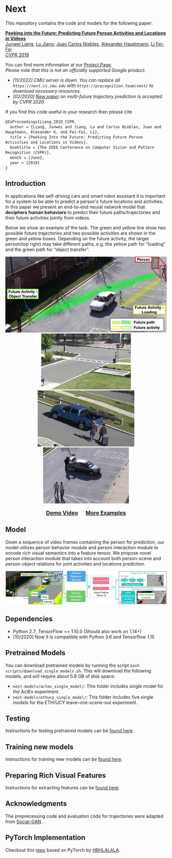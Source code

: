 # Next

This repository contains the code and models for the following paper:


**[Peeking into the Future: Predicting Future Person Activities and Locations in Videos](https://arxiv.org/abs/1902.03748)** \
[Junwei Liang](https://www.cs.cmu.edu/~junweil/),
[Lu Jiang](http://www.lujiang.info/),
[Juan Carlos Niebles](http://www.niebles.net/),
[Alexander Hauptmann](https://www.cs.cmu.edu/~alex/),
[Li Fei-Fei](http://vision.stanford.edu/feifeili/) \
[CVPR 2019](http://cvpr2019.thecvf.com/)

You can find more information at our [Project Page](https://next.cs.cmu.edu/).\
*Please note that this is not an officially supported Google product.*

+ *[11/2022] CMU server is down. You can replace all `https://next.cs.cmu.edu` with `https://precognition.team/next/` to download necessary resources.*
+ *[02/2020] [New paper](https://next.cs.cmu.edu/multiverse/) on multi-future trajectory prediction is accepted by CVPR 2020.*

If you find this code useful in your research then please cite

```
@InProceedings{Liang_2019_CVPR,
  author = {Liang, Junwei and Jiang, Lu and Carlos Niebles, Juan and Hauptmann, Alexander G. and Fei-Fei, Li},
  title = {Peeking Into the Future: Predicting Future Person Activities and Locations in Videos},
  booktitle = {The IEEE Conference on Computer Vision and Pattern Recognition (CVPR)},
  month = {June},
  year = {2019}
}
```


## Introduction
In applications like self-driving cars and smart robot assistant it is important
for a system to be able to predict a person's future locations and activities.
In this paper we present an end-to-end neural network model that
**deciphers human behaviors** to predict their future paths/trajectories and
their future activities jointly from videos.

Below we show an example of the task. The green and yellow line show two
possible future trajectories and two possible activities are shown in the
green and yellow boxes. Depending on the future activity,
the target person(top right) may take different paths,
e.g. the yellow path for “loading” and the green path for “object transfer”.

<div align="center">
  <img src="images/title_image.png" width="700px" />
  <br/>
  <div style="">
      <img src="images/VIRAT_S_040000_08_001084_001190.crop.gif" height="175px" />
      <img src="images/VIRAT_S_040100_06_000767_000988.crop.gif" height="175px" />
      <img src="images/VIRAT_S_000007.crop.gif" height="175px" />
  </div>
  <p style="font-weight:bold;font-size:1.2em;">
  	<a href="http://www.youtube.com/watch?feature=player_embedded&v=NyrGxGoS01U" target="_blank">Demo Video</a>
    &nbsp;&nbsp;&nbsp;&nbsp;
    <a href="EXAMPLES.md" target="_blank">More Examples</a>
  </p>
</div>

## Model
Given a sequence of video frames containing the person for prediction,
our model utilizes person behavior module and person interaction module
to encode rich visual semantics into a feature tensor.
We propose novel person interaction module that takes into account both
person-scene and person-object relations for joint activities
and locations prediction.
<div align="center">
  <img src="images/model_overview.png" width="700px" />
</div>

## Dependencies
+ Python 2.7; TensorFlow == 1.10.0 (Should also work on 1.14+)
+ [10/2020] Now it is compatible with Python 3.6 and Tensorflow 1.15

## Pretrained Models
You can download pretrained models by running the script
`bash scripts/download_single_models.sh`.
This will download the following models, and will require
about 5.8 GB of disk space:

- `next-models/actev_single_model/`: This folder
includes single model for the ActEv experiment.
- `next-models/ethucy_single_model/`: This folder includes five single
models for the ETH/UCY leave-one-scene-out experiment.

## Testing
Instructions for testing pretrained models can be [found here](TESTING.md).

## Training new models
Instructions for training new models can be [found here](TRAINING.md).

## Preparing Rich Visual Features
Instructions for extracting features can be [found here](https://github.com/JunweiLiang/next-prediction/blob/master/code/prepare_data/README.md).

## Acknowledgments
The preprecessing code and evaluation code for trajectories were adapted from [Social-GAN](https://github.com/agrimgupta92/sgan).

## PyTorch Implementation
Checkout this [repo](https://github.com/HRHLALALA/next-prediction-pytorch) based on PyTorch by [HRHLALALA](https://github.com/HRHLALALA).

